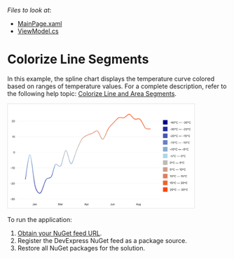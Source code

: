 <!-- default file list -->
*Files to look at*:

* [MainPage.xaml](./LineSegmentColorizerExample/MainPage.xaml)
* [ViewModel.cs](./LineSegmentColorizerExample/ViewModel.cs)
<!-- default file list end -->
# Colorize Line Segments

In this example, the spline chart displays the temperature curve colored based on ranges of temperature values. For a complete description, refer to the following help topic: [Colorize Line and Area Segments](https://docs.devexpress.com/MobileControls/402320/xamarin-forms/charts/examples/color-segments#line-segments).

<img src="./img/line-series-segment-colorizer.png" width="85%" />

To run the application:
1. [Obtain your NuGet feed URL](http://docs.devexpress.com/GeneralInformation/116042/installation/install-devexpress-controls-using-nuget-packages/obtain-your-nuget-feed-url).
2. Register the DevExpress NuGet feed as a package source.
3. Restore all NuGet packages for the solution.